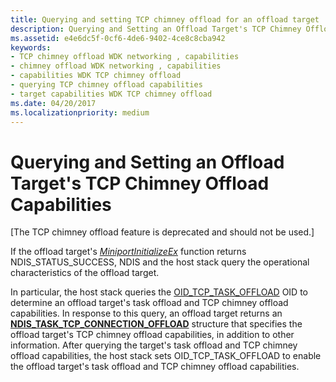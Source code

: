 ```yaml
---
title: Querying and setting TCP chimney offload for an offload target
description: Querying and Setting an Offload Target's TCP Chimney Offload Capabilities
ms.assetid: e4e6dc5f-0cf6-4de6-9402-4ce8c8cba942
keywords:
- TCP chimney offload WDK networking , capabilities
- chimney offload WDK networking , capabilities
- capabilities WDK TCP chimney offload
- querying TCP chimney offload capabilities
- target capabilities WDK TCP chimney offload
ms.date: 04/20/2017
ms.localizationpriority: medium
---
```


# Querying and Setting an Offload Target's TCP Chimney Offload Capabilities


\[The TCP chimney offload feature is deprecated and should not be used.\]

If the offload target's [*MiniportInitializeEx*](https://msdn.microsoft.com/library/windows/hardware/ff559389) function returns NDIS\_STATUS\_SUCCESS, NDIS and the host stack query the operational characteristics of the offload target.

In particular, the host stack queries the [OID\_TCP\_TASK\_OFFLOAD](https://msdn.microsoft.com/library/windows/hardware/ff569815) OID to determine an offload target's task offload and TCP chimney offload capabilities. In response to this query, an offload target returns an [**NDIS\_TASK\_TCP\_CONNECTION\_OFFLOAD**](https://msdn.microsoft.com/library/windows/hardware/ff567873) structure that specifies the offload target's TCP chimney offload capabilities, in addition to other information. After querying the target's task offload and TCP chimney offload capabilities, the host stack sets OID\_TCP\_TASK\_OFFLOAD to enable the offload target's task offload and TCP chimney offload capabilities.

 

 





